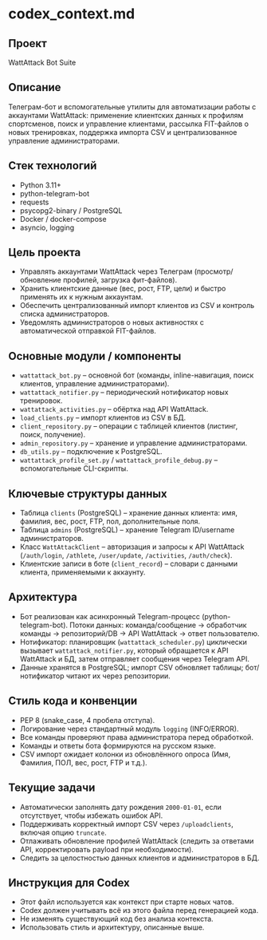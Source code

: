 # codex_context.md

## Проект
WattAttack Bot Suite

## Описание
Телеграм-бот и вспомогательные утилиты для автоматизации работы с аккаунтами WattAttack: применение клиентских данных к профилям спортсменов, поиск и управление клиентами, рассылка FIT-файлов о новых тренировках, поддержка импорта CSV и централизованное управление администраторами.

## Стек технологий
- Python 3.11+
- python-telegram-bot
- requests
- psycopg2-binary / PostgreSQL
- Docker / docker-compose
- asyncio, logging

## Цель проекта
- Управлять аккаунтами WattAttack через Телеграм (просмотр/обновление профилей, загрузка фит-файлов).
- Хранить клиентские данные (вес, рост, FTP, цели) и быстро применять их к нужным аккаунтам.
- Обеспечить централизованный импорт клиентов из CSV и контроль списка администраторов.
- Уведомлять администраторов о новых активностях с автоматической отправкой FIT-файлов.

## Основные модули / компоненты
- `wattattack_bot.py` – основной бот (команды, inline-навигация, поиск клиентов, управление администраторами).
- `wattattack_notifier.py` – периодический нотификатор новых тренировок.
- `wattattack_activities.py` – обёртка над API WattAttack.
- `load_clients.py` – импорт клиентов из CSV в БД.
- `client_repository.py` – операции с таблицей клиентов (листинг, поиск, получение).
- `admin_repository.py` – хранение и управление администраторами.
- `db_utils.py` – подключение к PostgreSQL.
- `wattattack_profile_set.py` / `wattattack_profile_debug.py` – вспомогательные CLI-скрипты.

## Ключевые структуры данных
- Таблица `clients` (PostgreSQL) – хранение данных клиента: имя, фамилия, вес, рост, FTP, пол, дополнительные поля.
- Таблица `admins` (PostgreSQL) – хранение Telegram ID/username администраторов.
- Класс `WattAttackClient` – авторизация и запросы к API WattAttack (`/auth/login`, `/athlete`, `/user/update`, `/activities`, `/auth/check`).
- Клиентские записи в боте (`client_record`) – словари с данными клиента, применяемыми к аккаунту.

## Архитектура
- Бот реализован как асинхронный Telegram-процесс (python-telegram-bot). Потоки данных: команда/сообщение → обработчик команды → репозиторий/DB → API WattAttack → ответ пользователю.
- Нотификатор: планировщик (`wattattack_scheduler.py`) циклически вызывает `wattattack_notifier.py`, который обращается к API WattAttack и БД, затем отправляет сообщения через Telegram API.
- Данные хранятся в PostgreSQL; импорт CSV обновляет таблицы; бот/нотификатор читают их через репозитории.

## Стиль кода и конвенции
- PEP 8 (snake_case, 4 пробела отступа).
- Логирование через стандартный модуль `logging` (INFO/ERROR).
- Все команды проверяют права администратора перед обработкой.
- Команды и ответы бота формируются на русском языке.
- CSV импорт ожидает колонки из обновлённого опроса (Имя, Фамилия, ПОЛ, вес, рост, FTP и т.д.).

## Текущие задачи
- Автоматически заполнять дату рождения `2000-01-01`, если отсутствует, чтобы избежать ошибок API.
- Поддерживать корректный импорт CSV через `/uploadclients`, включая опцию `truncate`.
- Отлаживать обновление профилей WattAttack (следить за ответами API, корректировать payload при необходимости).
- Следить за целостностью данных клиентов и администраторов в БД.

## Инструкция для Codex
- Этот файл используется как контекст при старте новых чатов.
- Codex должен учитывать всё из этого файла перед генерацией кода.
- Не изменять существующий код без анализа контекста.
- Использовать стиль и архитектуру, описанные выше.
